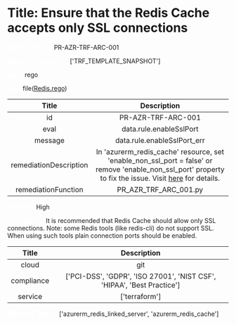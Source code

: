 



# Title: Ensure that the Redis Cache accepts only SSL connections


***<font color="white">Master Test Id:</font>*** PR-AZR-TRF-ARC-001

***<font color="white">Master Snapshot Id:</font>*** ['TRF_TEMPLATE_SNAPSHOT']

***<font color="white">type:</font>*** rego

***<font color="white">rule:</font>*** file([Redis.rego])  
  
  
  
  

|Title|Description|
| :---: | :---: |
|id|PR-AZR-TRF-ARC-001|
|eval|data.rule.enableSslPort|
|message|data.rule.enableSslPort_err|
|remediationDescription|In 'azurerm_redis_cache' resource, set 'enable_non_ssl_port = false' or remove 'enable_non_ssl_port' property to fix the issue. Visit <a href='https://registry.terraform.io/providers/hashicorp/azurerm/latest/docs/resources/redis_cache#enable_non_ssl_port' target='_blank'>here</a> for details.|
|remediationFunction|PR_AZR_TRF_ARC_001.py|


***<font color="white">Severity:</font>*** High

***<font color="white">Description:</font>*** It is recommended that Redis Cache should allow only SSL connections. Note: some Redis tools (like redis-cli) do not support SSL. When using such tools plain connection ports should be enabled.  
  
  

|Title|Description|
| :---: | :---: |
|cloud|git|
|compliance|['PCI-DSS', 'GDPR', 'ISO 27001', 'NIST CSF', 'HIPAA', 'Best Practice']|
|service|['terraform']|


***<font color="white">Resource Types:</font>*** ['azurerm_redis_linked_server', 'azurerm_redis_cache']


[Redis.rego]: https://github.com/prancer-io/prancer-compliance-test/tree/master/azure/terraform/Redis.rego
